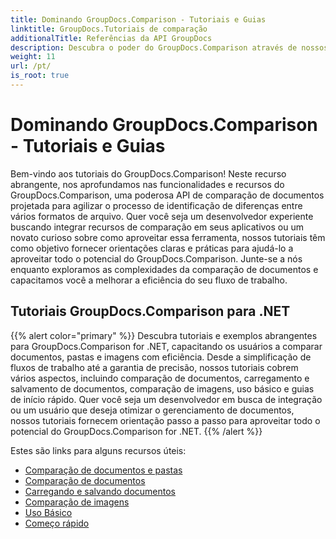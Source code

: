 ```yaml
---
title: Dominando GroupDocs.Comparison - Tutoriais e Guias
linktitle: GroupDocs.Tutoriais de comparação
additionalTitle: Referências da API GroupDocs
description: Descubra o poder do GroupDocs.Comparison através de nossos tutoriais! Aprenda a integrar e utilizar esta API para uma comparação eficiente de documentos.
weight: 11
url: /pt/
is_root: true
---
```


# Dominando GroupDocs.Comparison - Tutoriais e Guias


Bem-vindo aos tutoriais do GroupDocs.Comparison! Neste recurso abrangente, nos aprofundamos nas funcionalidades e recursos do GroupDocs.Comparison, uma poderosa API de comparação de documentos projetada para agilizar o processo de identificação de diferenças entre vários formatos de arquivo. Quer você seja um desenvolvedor experiente buscando integrar recursos de comparação em seus aplicativos ou um novato curioso sobre como aproveitar essa ferramenta, nossos tutoriais têm como objetivo fornecer orientações claras e práticas para ajudá-lo a aproveitar todo o potencial do GroupDocs.Comparison. Junte-se a nós enquanto exploramos as complexidades da comparação de documentos e capacitamos você a melhorar a eficiência do seu fluxo de trabalho.

## Tutoriais GroupDocs.Comparison para .NET
{{% alert color="primary" %}}
Descubra tutoriais e exemplos abrangentes para GroupDocs.Comparison for .NET, capacitando os usuários a comparar documentos, pastas e imagens com eficiência. Desde a simplificação de fluxos de trabalho até a garantia de precisão, nossos tutoriais cobrem vários aspectos, incluindo comparação de documentos, carregamento e salvamento de documentos, comparação de imagens, uso básico e guias de início rápido. Quer você seja um desenvolvedor em busca de integração ou um usuário que deseja otimizar o gerenciamento de documentos, nossos tutoriais fornecem orientação passo a passo para aproveitar todo o potencial do GroupDocs.Comparison for .NET.
{{% /alert %}}

Estes são links para alguns recursos úteis:
 
- [Comparação de documentos e pastas](./net/documents-and-folder-comparison/)
- [Comparação de documentos](./net/document-comparison/)
- [Carregando e salvando documentos](./net/loading-and-saving-documents/)
- [Comparação de imagens](./net/image-comparison/)
- [Uso Básico](./net/basic-usage/)
- [Começo rápido](./net/quick-start/)

